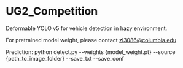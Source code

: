 # UG2_Competition

Deformable YOLO v5 for vehicle detection in hazy environment.

For pretrained model weight, please contact zl3086@columbia.edu

Prediction:
python detect.py --weights {model_weight.pt} --source {path_to_image_folder} --save_txt --save_conf
